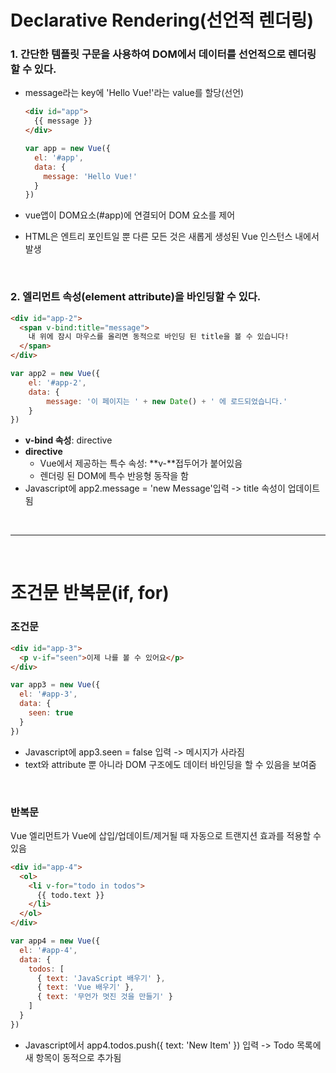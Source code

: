 # Declarative Rendering(선언적 렌더링)
### 1. 간단한 템플릿 구문을 사용하여 DOM에서 데이터를 선언적으로 렌더링할 수 있다.

   - message라는 key에 'Hello Vue!'라는 value를 할당(선언)	

     ```html
     <div id="app">
       {{ message }}
     </div>
     ```

     ```js
     var app = new Vue({
       el: '#app',
       data: {
         message: 'Hello Vue!'
       }
     })
     ```

   - vue앱이 DOM요소(#app)에 연결되어 DOM 요소를 제어

   - HTML은 엔트리 포인트일 뿐 다른 모든 것은 새롭게 생성된 Vue 인스턴스 내에서 발생

<br/>

### 2. 엘리먼트 속성(element attribute)을 바인딩할 수 있다.

   ```html
   <div id="app-2">
     <span v-bind:title="message">
       내 위에 잠시 마우스를 올리면 동적으로 바인딩 된 title을 볼 수 있습니다!
     </span>
   </div>
   ```

   ```js
   var app2 = new Vue({
       el: '#app-2',
       data: {
           message: '이 페이지는 ' + new Date() + ' 에 로드되었습니다.'
       }
   })
   ```

   - **v-bind 속성**: directive
   - **directive**
     - Vue에서 제공하는 특수 속성: **v-**접두어가 붙어있음
     - 렌더링 된 DOM에 특수 반응형 동작을 함
   - Javascript에 app2.message = 'new Message'입력
     -> title 속성이 업데이트 됨

<br/>

------      
<br/>

# 조건문 반복문(if, for)

### 조건문

```html
<div id="app-3">
  <p v-if="seen">이제 나를 볼 수 있어요</p>
</div>
```

```js
var app3 = new Vue({
  el: '#app-3',
  data: {
    seen: true
  }
})
```

- Javascript에 app3.seen = false 입력 
  -> 메시지가 사라짐
- text와 attribute 뿐 아니라 DOM 구조에도 데이터 바인딩을 할 수 있음을 보여줌

<br/>

### 반복문

Vue 엘리먼트가 Vue에 삽입/업데이트/제거될 때 자동으로 트랜지션 효과를 적용할 수 있음

```html
<div id="app-4">
  <ol>
    <li v-for="todo in todos">
      {{ todo.text }}
    </li>
  </ol>
</div>
```

```js
var app4 = new Vue({
  el: '#app-4',
  data: {
    todos: [
      { text: 'JavaScript 배우기' },
      { text: 'Vue 배우기' },
      { text: '무언가 멋진 것을 만들기' }
    ]
  }
})
```

- Javascript에서 app4.todos.push({ text: 'New Item' }) 입력
  -> Todo 목록에 새 항목이 동적으로 추가됨
